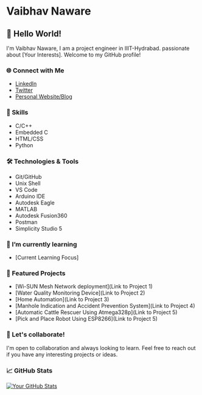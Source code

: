 # Vaibhav Naware

## 👋 Hello World!

I'm Vaibhav Naware, I am a project engineer in IIIT-Hydrabad. passionate about [Your Interests]. Welcome to my GitHub profile!

### 🌐 Connect with Me

- [LinkedIn]([https://www.linkedin.com/in/vaibhavnaware01](https://www.linkedin.com/in/vaibhav-naware/))
- [Twitter](https://twitter.com/vaibhavnaware01)
- [Personal Website/Blog](https://yourwebsite.com](https://vaibhavnaware01.github.io/Portfolio/))

### 🚀 Skills

- C/C++
- Embedded C
- HTML/CSS
- Python

### 🛠️ Technologies & Tools

- Git/GitHub
- Unix Shell
- VS Code
- Arduino IDE
- Autodesk Eagle
- MATLAB
- Autodesk Fusion360
- Postman
- Simplicity Studio 5

### 🌱 I’m currently learning

- [Current Learning Focus]

### 🔭 Featured Projects

- [Wi-SUN Mesh Network deployment](Link to Project 1)
- [Water Quality Monitoring Device](Link to Project 2)
- [Home Automation](Link to Project 3)
- [Manhole Indication and Accident Prevention System](Link to Project 4)
- [Automatic Cattle Rescuer Using Atmega328p](Link to Project 5)
- [Pick and Place Robot Using ESP8266](Link to Project 5)



### 🤝 Let's collaborate!

I'm open to collaboration and always looking to learn. Feel free to reach out if you have any interesting projects or ideas.

### 📈 GitHub Stats

[![Your GitHub Stats](https://github-readme-stats.vercel.app/api?username=vaibhavnaware01&show_icons=true&theme=radical)](https://github.com/vaibhavnaware01)

<!-- Optional: Add additional sections like blog posts, achievements, or certifications -->
